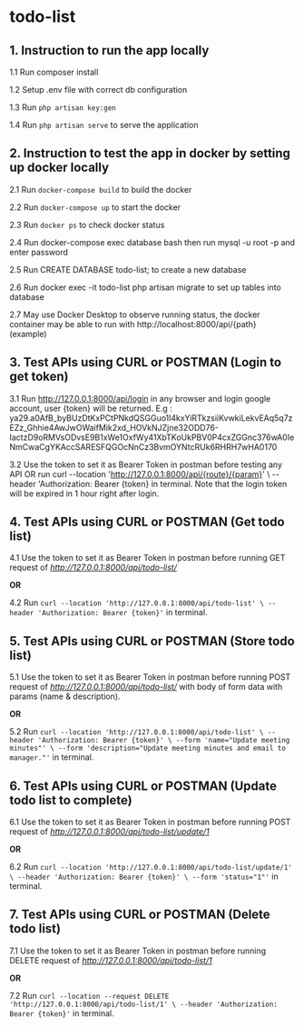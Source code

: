 # todo-list
## 1. Instruction to run the app locally
1.1 Run composer install

1.2 Setup .env file with correct db configuration

1.3 Run ```php artisan key:gen```
    
1.4 Run ```php artisan serve``` to serve the application
    
## 2. Instruction to test the app in docker by setting up docker locally
2.1 Run ```docker-compose build``` to build the docker
    
2.2 Run ```docker-compose up``` to start the docker
    
2.3 Run ```docker ps``` to check docker status
    
2.4 Run docker-compose exec database bash then run mysql -u root -p and enter password
    
2.5 Run CREATE DATABASE todo-list; to create a new database
    
2.6 Run docker exec -it todo-list php artisan migrate to set up tables into database
    
2.7 May use Docker Desktop to observe running status, the docker container may be able to run with http://localhost:8000/api/{path} (example) 

## 3. Test APIs using CURL or POSTMAN (Login to get token)
3.1 Run http://127.0.0.1:8000/api/login in any browser and login google account, user {token} will be returned.
    E.g : ya29.a0AfB_byBUzDtKxPCtPNkdQSGGuo1l4kxYiRTkzsiiKvwkiLekvEAq5q7zEZz_Ghhie4AwJwOWaifMik2xd_HOVkNJZjne32ODD76-IactzD9oRMVsODvsE9B1xWe1OxfWy41XbTKoUkPBV0P4cxZGGnc376wA0IeNmCwaCgYKAccSARESFQGOcNnCz3BvmOYNtcRUk6RHRH7wHA0170

3.2 Use the token to set it as Bearer Token in postman before testing any API OR run curl --location 'http://127.0.0.1:8000/api/{route}/{param}' \ --header 'Authorization: Bearer {token} in terminal.
Note that the login token will be expired in 1 hour right after login.

## 4. Test APIs using CURL or POSTMAN (Get todo list)
4.1 Use the token to set it as Bearer Token in postman before running GET request of *http://127.0.0.1:8000/api/todo-list/*

**OR**

4.2 Run ```curl --location 'http://127.0.0.1:8000/api/todo-list' \
--header 'Authorization: Bearer {token}'``` in terminal.

## 5. Test APIs using CURL or POSTMAN (Store todo list)
5.1 Use the token to set it as Bearer Token in postman before running POST request of *http://127.0.0.1:8000/api/todo-list/* with body of form data with params (name & description).

**OR**

5.2 Run ```curl --location 'http://127.0.0.1:8000/api/todo-list' \
--header 'Authorization: Bearer {token}' \
--form 'name="Update meeting minutes"' \
--form 'description="Update meeting minutes and email to manager."'``` in terminal.

## 6. Test APIs using CURL or POSTMAN (Update todo list to complete)
6.1 Use the token to set it as Bearer Token in postman before running POST request of *http://127.0.0.1:8000/api/todo-list/update/1* 

**OR** 

6.2 Run ```curl --location 'http://127.0.0.1:8000/api/todo-list/update/1' \
--header 'Authorization: Bearer {token}' \
--form 'status="1"'``` in terminal.

## 7. Test APIs using CURL or POSTMAN (Delete todo list)
7.1 Use the token to set it as Bearer Token in postman before running DELETE request of *http://127.0.0.1:8000/api/todo-list/1* 

**OR** 

7.2 Run ```curl --location --request DELETE 'http://127.0.0.1:8000/api/todo-list/1' \
--header 'Authorization: Bearer {token}'``` in terminal.
    
